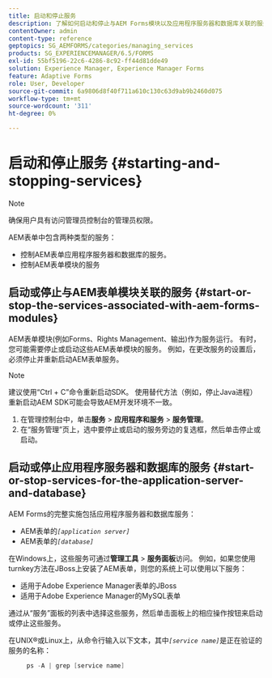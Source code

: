 ```yaml
---
title: 启动和停止服务
description: 了解如何启动和停止与AEM Forms模块以及应用程序服务器和数据库关联的服务。
contentOwner: admin
content-type: reference
geptopics: SG_AEMFORMS/categories/managing_services
products: SG_EXPERIENCEMANAGER/6.5/FORMS
exl-id: 55bf5196-22c6-4286-8c92-ff44d81dde49
solution: Experience Manager, Experience Manager Forms
feature: Adaptive Forms
role: User, Developer
source-git-commit: 6a9806d8f40f711a610c130c63d9ab9b2460d075
workflow-type: tm+mt
source-wordcount: '311'
ht-degree: 0%

---
```


# 启动和停止服务 {#starting-and-stopping-services}

>[!NOTE]
> 
> 确保用户具有访问管理员控制台的管理员权限。

AEM表单中包含两种类型的服务：

* 控制AEM表单应用程序服务器和数据库的服务。
* 控制AEM表单模块的服务

## 启动或停止与AEM表单模块关联的服务 {#start-or-stop-the-services-associated-with-aem-forms-modules}

AEM表单模块(例如Forms、Rights Management、输出)作为服务运行。 有时，您可能需要停止或启动这些AEM表单模块的服务。 例如，在更改服务的设置后，必须停止并重新启动AEM表单服务。

>[!NOTE]
>
> 建议使用“Ctrl + C”命令重新启动SDK。 使用替代方法（例如，停止Java进程）重新启动AEM SDK可能会导致AEM开发环境不一致。

1. 在管理控制台中，单击&#x200B;**服务** > **应用程序和服务** > **服务管理**。
1. 在“服务管理”页上，选中要停止或启动的服务旁边的复选框，然后单击停止或启动。

## 启动或停止应用程序服务器和数据库的服务 {#start-or-stop-services-for-the-application-server-and-database}

AEM Forms的完整实施包括应用程序服务器和数据库服务：

* AEM表单的&#x200B;*`[application server]`*
* AEM表单的&#x200B;*`[database]`*

在Windows上，这些服务可通过&#x200B;**管理工具** > **服务面板**&#x200B;访问。 例如，如果您使用turnkey方法在JBoss上安装了AEM表单，则您的系统上可以使用以下服务：

* 适用于Adobe Experience Manager表单的JBoss
* 适用于Adobe Experience Manager的MySQL表单

通过从“服务”面板的列表中选择这些服务，然后单击面板上的相应操作按钮来启动或停止这些服务。

在UNIX®或Linux上，从命令行输入以下文本，其中&#x200B;*`[service name]`*&#x200B;是正在验证的服务的名称：

```java
     ps -A | grep [service name]
```
